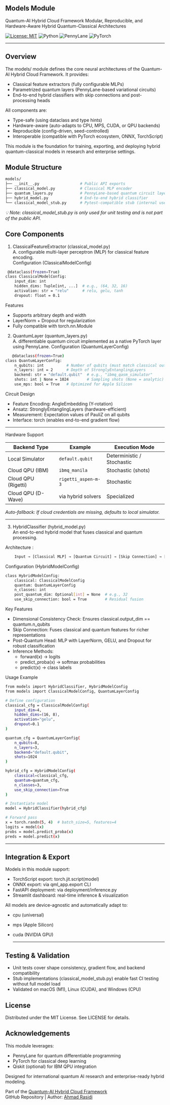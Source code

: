 ## Models Module  
Quantum-AI Hybrid Cloud Framework
Modular, Reproducible, and Hardware-Aware Hybrid Quantum-Classical Architectures  


[![License: MIT](https://img.shields.io/badge/License-MIT-green.svg)](./LICENSE)
![Python](https://img.shields.io/badge/Python-3.11%2B-blue.svg)
![PennyLane](https://img.shields.io/badge/PennyLane-Quantum-orange.svg)
![PyTorch](https://img.shields.io/badge/PyTorch-Deep%20Learning-red.svg)


---

## Overview  
The models/ module defines the core neural architectures of the Quantum-AI Hybrid Cloud Framework. It provides:  

- Classical feature extractors (fully configurable MLPs)  
- Parametrized quantum layers (PennyLane-based variational circuits)  
- End-to-end hybrid classifiers with skip connections and post-processing heads  


All components are:  

- Type-safe (using dataclass and type hints)  
- Hardware-aware (auto-adapts to CPU, MPS, CUDA, or QPU backends)  
- Reproducible (config-driven, seed-controlled)  
- Interoperable (compatible with PyTorch ecosystem, ONNX, TorchScript)

This module is the foundation for training, exporting, and deploying hybrid quantum-classical models in research and enterprise settings.  
## Module Structure  
```bash
models/
├── __init__.py                  # Public API exports
├── classical_model.py           # Classical MLP encoder
├── quantum_layers.py            # PennyLane-based quantum circuit layer
├── hybrid_model.py              # End-to-end hybrid classifier
└── classical_model_stub.py      # Pytest-compatible stub (internal use)
```
*💡 Note: classical_model_stub.py is only used for unit testing and is not part of the public API.*

## Core Components 
1. ClassicalFeatureExtractor (classical_model.py)  
   A. configurable multi-layer perceptron (MLP) for classical feature encoding.  
       Configuration (ClassicalModelConfig)
   
```bash
 @dataclass(frozen=True)
class ClassicalModelConfig:
    input_dim: int
    hidden_dims: Tuple[int, ...]  # e.g., (64, 32, 16)
    activation: str = "relu"      # relu, gelu, tanh
    dropout: float = 0.1
```

Features

- Supports arbitrary depth and width
- LayerNorm + Dropout for regularization
- Fully compatible with torch.nn.Module

2. QuantumLayer (quantum_layers.py)  
   A. differentiable quantum circuit implemented as a native PyTorch layer using PennyLane.
   Configuration (QuantumLayerConfig)
```bash
   @dataclass(frozen=True)
class QuantumLayerConfig:
    n_qubits: int          # Number of qubits (must match classical output)
    n_layers: int = 2      # Depth of StronglyEntanglingLayers
    backend: str = "default.qubit"  # e.g., "ibmq_qasm_simulator"
    shots: int | None = 1024        # Sampling shots (None = analytic)
    use_mps: bool = True   # Optimized for Apple Silicon 
   ```
Circuit Design  

- Feature Encoding: AngleEmbedding (Y-rotation)  
- Ansatz: StronglyEntanglingLayers (hardware-efficient)  
- Measurement: Expectation values of PauliZ on all qubits  
- Interface: torch (enables end-to-end gradient flow)

---

  Hardware Support
  

| Backend Type | Example | Execution Mode |
|---------------|----------|----------------|
| Local Simulator | `default.qubit` | Deterministic / Stochastic |
| Cloud QPU (IBM) | `ibmq_manila` | Stochastic (shots) |
| Cloud QPU (Rigetti) | `rigetti_aspen-m-3` | Stochastic |
| Cloud QPU (D-Wave) | via hybrid solvers | Specialized |  

*Auto-fallback: If cloud credentials are missing, defaults to local simulator.*

---   
3. HybridClassifier (hybrid_model.py)  
   An end-to-end hybrid model that fuses classical and quantum processing.
   
Architecture  :  
```bash  
    Input → [Classical MLP] → [Quantum Circuit] → [Skip Connection] → [Post-Quantum Head] → Logits
```   
   Configuration (HybridModelConfig)  
```bash   @dataclass(frozen=True)
class HybridModelConfig:
    classical: ClassicalModelConfig
    quantum: QuantumLayerConfig
    n_classes: int
    post_quantum_dim: Optional[int] = None  # e.g., 32
    use_skip_connection: bool = True        # Residual fusion
```
Key Features  

- Dimensional Consistency Check: Ensures classical.output_dim == quantum.n_qubits  
- Skip Connection: Fuses classical and quantum features for richer representations  
- Post-Quantum Head: MLP with LayerNorm, GELU, and Dropout for robust classification  
- Inference Methods:
     - forward(x) → logits  
     - predict_proba(x) → softmax probabilities  
     - predict(x) → class labels
 
Usage Example  
```bash
from models import HybridClassifier, HybridModelConfig
from models import ClassicalModelConfig, QuantumLayerConfig

# Define configuration
classical_cfg = ClassicalModelConfig(
    input_dim=4,
    hidden_dims=(16, 8),
    activation="gelu",
    dropout=0.1
)

quantum_cfg = QuantumLayerConfig(
    n_qubits=8,
    n_layers=3,
    backend="default.qubit",
    shots=1024
)

hybrid_cfg = HybridModelConfig(
    classical=classical_cfg,
    quantum=quantum_cfg,
    n_classes=3,
    use_skip_connection=True
)

# Instantiate model
model = HybridClassifier(hybrid_cfg)

# Forward pass
x = torch.randn(5, 4)  # batch_size=5, features=4
logits = model(x)
probs = model.predict_proba(x)
preds = model.predict(x)
```
---

## Integration & Export  

Models in this module support:  

- TorchScript export: torch.jit.script(model)  
- ONNX export: via qml_app.export CLI  
- FastAPI deployment: via deployment/inference.py  
- Streamlit dashboard: real-time inference & visualization

 All models are device-agnostic and automatically adapt to:  

- cpu (universal)  
- mps (Apple Silicon)  
- cuda (NVIDIA GPU)

  ---

 ## Testing & Validation  

 - Unit tests cover shape consistency, gradient flow, and backend compatibility
 - Stub implementations (classical_model_stub.py) enable fast CI testing without full model load
 - Validated on macOS (M1), Linux (CUDA), and Windows (CPU)

##  License  
Distributed under the MIT License. See LICENSE for details.  

## Acknowledgements  

This module leverages:  

- PennyLane for quantum differentiable programming  
- PyTorch for classical deep learning  
- Qiskit (optional) for IBM QPU integration

Designed for international quantum AI research and enterprise-ready hybrid modeling.  

Part of the [Quantum-AI Hybrid Cloud Framework](https://github.com/rasidi3112/Quantum-AI-Hybrid-Cloud-Framework)  
GitHub Repository | Author: [Ahmad Rasidi](https://github.com/rasidi3112)





  





  
   

   
   
   





     




